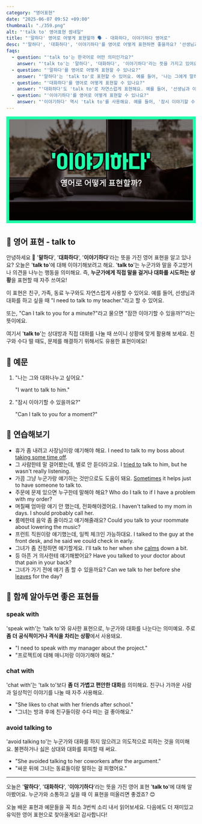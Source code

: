```yaml
---
category: "영어표현"
date: "2025-06-07 09:52 +09:00"
thumbnail: "./359.png"
alt: "'talk to' 영어표현 썸네일"
title: "'말하다' 영어로 어떻게 표현할까 🗣️ - 대화하다, 이야기하다 영어로"
desc: "'말하다', '대화하다', '이야기하다'를 영어로 어떻게 표현하면 좋을까요? '선생님과 이야기할 시간이 필요해요.', '잠시 이야기할 수 있을까요?' 등을 영어로 표현하는 법을 배워봅시다. 다양한 예문을 통해서 연습하고 본인의 표현으로 만들어 보세요."
faqs:
  - question: "'talk to'는 한국어로 어떤 의미인가요?"
    answer: "'talk to'는 '말하다', '대화하다', '이야기하다'라는 뜻을 가지고 있어요. 누군가에게 직접 말을 하거나 의견을 주고받는 상황에서 사용해요."
  - question: "'말하다'를 영어로 어떻게 표현할 수 있나요?"
    answer: "'말하다'는 'talk to'로 표현할 수 있어요. 예를 들어, '나는 그에게 말하고 싶어요'는 'I want to talk to him'이라고 해요."
  - question: "'대화하다'를 영어로 어떻게 표현할 수 있나요?"
    answer: "'대화하다'도 'talk to'로 자연스럽게 표현해요. 예를 들어, '선생님과 이야기할 시간이 필요해요'는 'I need to talk to my teacher'라고 해요."
  - question: "'이야기하다'를 영어로 어떻게 표현할 수 있나요?"
    answer: "'이야기하다' 역시 'talk to'를 사용해요. 예를 들어, '잠시 이야기할 수 있을까요?'는 'Can I talk to you for a moment?'라고 표현해요."
---
```


!['talk to' 영어표현](./359.png)

## 🌟 영어 표현 - talk to

안녕하세요 👋 '**말하다**', '**대화하다**', '**이야기하다**'라는 뜻을 가진 영어 표현을 알고 있나요? 오늘은 '**talk to**'에 대해 이야기해보려고 해요. '**talk to**'는 누군가와 말을 주고받거나 의견을 나누는 행동을 의미해요. 즉, **누군가에게 직접 말을 걸거나 대화를 시도하는 상황**을 표현할 때 자주 쓰여요!

이 표현은 친구, 가족, 동료 누구와도 자연스럽게 사용할 수 있어요. 예를 들어, 선생님과 대화를 하고 싶을 때 "I need to talk to my teacher."라고 할 수 있어요.

또는, "Can I talk to you for a minute?"라고 물으면 "잠깐 이야기할 수 있을까?"라는 뜻이에요.

여기서 '**talk to**'는 상대방과 직접 대화를 나눌 때 쓰이니 상황에 맞게 활용해 보세요. 친구와 수다 떨 때도, 문제를 해결하기 위해서도 유용한 표현이에요!

## 📖 예문

1. "나는 그와 대화나누고 싶어요."

   "I want to talk to him."

2. "잠시 이야기할 수 있을까요?"

   "Can I talk to you for a moment?"

## 💬 연습해보기

<ul data-interactive-list>
  <li data-interactive-item>
    <span data-toggler>휴가 좀 내려고 사장님이랑 얘기해야 해요.</span>
    <span data-answer>I need to talk to my boss about <a href="/blog/in-english/004.take-some-time-off/">taking some time off</a>.</span>
  </li>

  <li data-interactive-item>
    <span data-toggler>그 사람한테 말 걸어봤는데, 별로 안 듣더라고요.</span>
    <span data-answer>I <a href="/blog/in-english/117.try-to/">tried to</a> talk to him, but he wasn't really listening.</span>
  </li>

  <li data-interactive-item>
    <span data-toggler>가끔 그냥 누군가랑 얘기하는 것만으로도 도움이 돼요.</span>
    <span data-answer><a href="/blog/in-english/270.sometimes/">Sometimes</a> it helps just to have someone to talk to.</span>
  </li>

  <li data-interactive-item>
    <span data-toggler>주문에 문제 있으면 누구한테 말해야 해요?</span>
    <span data-answer>Who do I talk to if I have a problem with my order?</span>
  </li>

  <li data-interactive-item>
    <span data-toggler>며칠째 엄마랑 얘기 안 했는데, 전화해야겠어요.</span>
    <span data-answer>I haven't talked to my mom in days. I should probably call her.</span>
  </li>

  <li data-interactive-item>
    <span data-toggler>룸메한테 음악 좀 줄이라고 얘기해줄래요?</span>
    <span data-answer>Could you talk to your roommate about lowering the music?</span>
  </li>

  <li data-interactive-item>
    <span data-toggler>프런트 직원이랑 얘기했는데, 일찍 체크인 가능하대요.</span>
    <span data-answer>I talked to the guy at the front desk, and he said we could check in early.</span>
  </li>

  <li data-interactive-item>
    <span data-toggler>그녀가 좀 진정하면 얘기할게요.</span>
    <span data-answer>I'll talk to her when she <a href="/blog/in-english/380.calm/">calms</a> down a bit.</span>
  </li>

  <li data-interactive-item>
    <span data-toggler>등 아픈 거 의사한테 얘기해봤어요?</span>
    <span data-answer>Have you talked to your doctor about that pain in your back?</span>
  </li>

  <li data-interactive-item>
    <span data-toggler>그녀가 가기 전에 얘기 좀 할 수 있을까요?</span>
    <span data-answer>Can we talk to her before she <a href="/blog/in-english/402.leave/">leaves</a> for the day?</span>
  </li>
</ul>

## 🤝 함께 알아두면 좋은 표현들

### speak with

'speak with'는 'talk to'와 유사한 표현으로, 누군가와 대화를 나눈다는 의미예요. 주로 **좀 더 공식적이거나 격식을 차리는 상황**에서 사용돼요.

- "I need to speak with my manager about the project."
- "프로젝트에 대해 매니저랑 이야기해야 해요."

### chat with

'chat with'는 'talk to'보다 **좀 더 가볍고 편안한 대화**를 의미해요. 친구나 가까운 사람과 일상적인 이야기를 나눌 때 자주 사용해요.

- "She likes to chat with her friends after school."
- "그녀는 방과 후에 친구들이랑 수다 떠는 걸 좋아해요."

### avoid talking to

'avoid talking to'는 누군가와 대화를 하지 않으려고 의도적으로 피하는 것을 의미해요. 불편하거나 싫은 상대와 대화를 회피할 때 써요.

- "She avoided talking to her coworkers after the argument."
- "싸운 뒤에 그녀는 동료들이랑 말하는 걸 피했어요."

---

오늘은 '**말하다**', '**대화하다**', '**이야기하다**'라는 뜻을 가진 영어 표현 '**talk to**'에 대해 알아봤어요. 누군가와 소통하고 싶을 때 이 표현을 떠올리면 좋겠죠? 😊

오늘 배운 표현과 예문들을 꼭 최소 3번씩 소리 내서 읽어보세요. 다음에도 더 재미있고 유익한 영어 표현으로 찾아올게요! 감사합니다!
